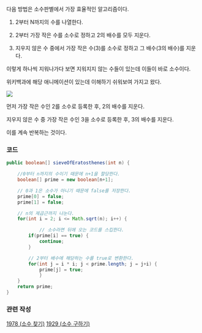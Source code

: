 다음 방법은 소수판별에서 가장 효율적인 알고리즘이다.

1. 2부터 N까지의 수를 나열한다.

2. 2부터 가장 작은 수를 소수로 정하고 2의 배수를 모두 지운다.

3. 지우지 않은 수 중에서 가장 작은 수(3)를 소수로 정하고 그 배수(3의 배수)를 지운다.

이렇게 하나씩 지워나가다 보면 지워지지 않는 수들이 있는데 이들이 바로 소수이다.

위키백과에 해당 애니메이션이 있는데 이해하기 쉬워보여 가지고 왔다.

![](https://blog.kakaocdn.net/dn/bS0Rcb/btrX162gfIx/9CtkKfTS8nJPe7BlR0FAe0/img.gif)

먼저 가장 작은 수인 2를 소수로 등록한 후, 2의 배수를 지운다.

지우지 않은 수 중 가장 작은 수인 3을 소수로 등록한 후, 3의 배수를 지운다.

이를 계속 반복하는 것이다.

### 코드

```java
public boolean[] sieveOfEratosthenes(int n) {

    //0부터 n까지의 수이기 때문에 n+1을 할당한다.
    boolean[] prime = new boolean[n+1];

    // 0과 1은 소수가 아니기 때문에 false를 저장한다.
    prime[0] = false;
    prime[1] = false;

    // n의 제곱근까지 나눈다.
    for(int i = 2; i <= Math.sqrt(n); i++) {

        	// 소수라면 뒤에 오는 코드를 스킵한다.
		if(prime[i] == true) {
			continue;
		}

		// 2부터 배수에 해당하는 수를 true로 변환한다.
		for(int j = i * i; j < prime.length; j = j+i) {
			prime[j] = true;
        	}
	}
    return prime;
}
```

### 관련 작성

[1978 (소수 찾기)](<1978%20(소수%20찾기).md>)
[1929 (소수 구하기)](<1929%20(소수%20구하기).md>)

